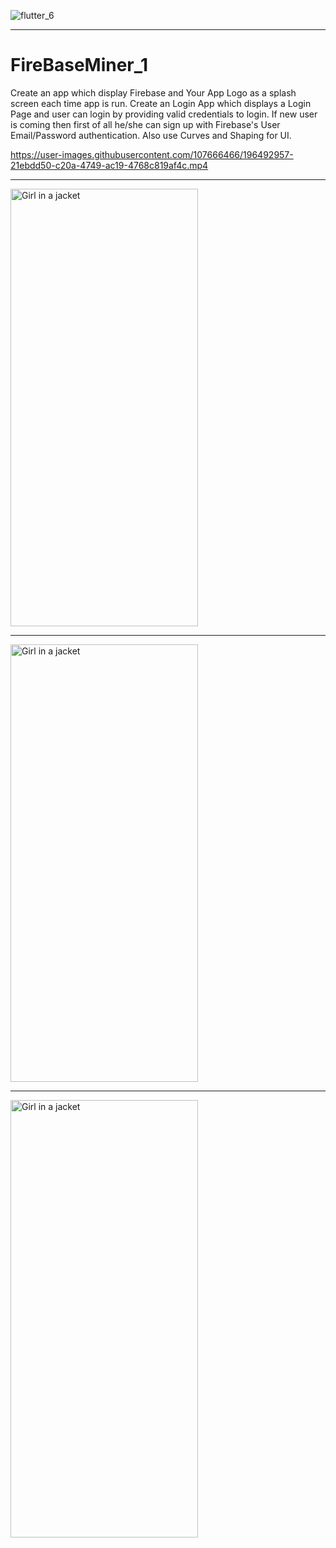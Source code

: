 ![flutter_6](https://user-images.githubusercontent.com/107666466/196156982-d724a0df-971c-4f0f-bf59-bc56fad02fe5.png)

<!-- <img src="https://user-images.githubusercontent.com/107666466/196148682-5233b5f7-ddda-422d-be49-7af1695b37ef.png" width="1200" height="280"> -->

---

# FireBaseMiner_1
Create an app which display Firebase and Your App Logo as a splash screen each time app is run. Create an Login App which displays a Login Page and user can login by providing valid credentials to login. If new user is coming then first of all he/she can sign up with Firebase's User Email/Password authentication. Also use Curves and Shaping for UI.



https://user-images.githubusercontent.com/107666466/196492957-21ebdd50-c20a-4749-ac19-4768c819af4c.mp4

---

<img src="https://user-images.githubusercontent.com/107666466/196486982-88b77175-5003-4087-ab93-ce6bfdfb0d98.jpg" alt="Girl in a jacket" width="300" height="700">

---
  
<img src="https://user-images.githubusercontent.com/107666466/196487053-86557ae9-3e5b-4c27-aa55-5f05b53cb24e.jpg" alt="Girl in a jacket" width="300" height="700">

---
  
<img src="https://user-images.githubusercontent.com/107666466/196487146-c8bbeb5c-0cb5-49b8-b830-3af2bdaece48.jpg" alt="Girl in a jacket" width="300" height="700">






